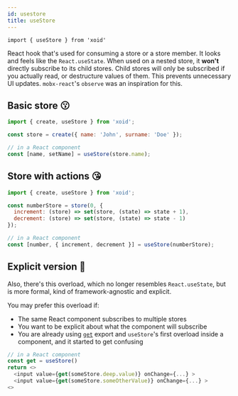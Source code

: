 ```yaml
---
id: usestore
title: useStore
---
```


`import { useStore } from 'xoid'`

React hook that's used for consuming a store or a store member. It looks and feels like the `React.useState`. When used on a nested store, it **won't** directly subscribe to its child stores. Child stores will only be subscribed if you actually read, or destructure values of them. This prevents unnecessary UI updates. `mobx-react`'s `observe` was an inspiration for this.

## Basic store 😗

```js
import { create, useStore } from 'xoid';

const store = create({ name: 'John', surname: 'Doe' });

// in a React component
const [name, setName] = useStore(store.name);
```

## Store with actions 😘

```js
import { create, useStore } from 'xoid';

const numberStore = store(0, {
  increment: (store) => set(store, (state) => state + 1),
  decrement: (store) => set(store, (state) => state - 1)
});

// in a React component
const [number, { increment, decrement }] = useStore(numberStore);
```

## Explicit version 🤬

Also, there's this overload, which no longer resembles `React.useState`, but is more formal, kind of framework-agnostic and explicit.

You may prefer this overload if:

- The same React component subscribes to multiple stores
- You want to be explicit about what the component will subscribe
- You are already using [`get`](get) export and `useStore`'s first overload inside a component, and it started to get confusing

```js
// in a React component
const get = useStore()
return <>
  <input value={get(someStore.deep.value)} onChange={...} >
  <input value={get(someStore.someOtherValue)} onChange={...} >
<>
```
